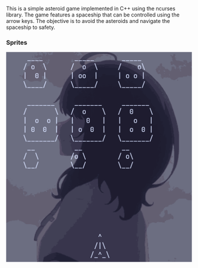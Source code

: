 This is a simple asteroid game implemented in C++ using the ncurses library. The game features a spaceship that can be controlled using the arrow keys. The objective is to avoid the asteroids and navigate the spaceship to safety.
### Sprites
![Game Screenshot](src/objects.png)
